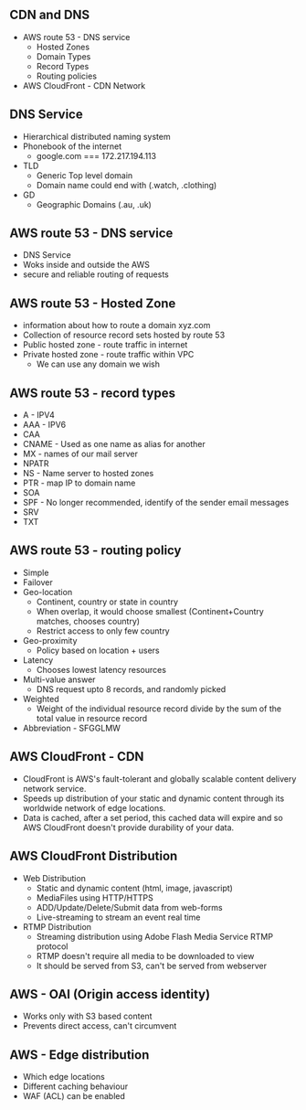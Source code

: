 ## CDN and DNS

* AWS route 53 - DNS service
  * Hosted Zones
  * Domain Types
  * Record Types
  * Routing policies
* AWS CloudFront - CDN Network


## DNS Service

* Hierarchical distributed naming system
* Phonebook of the internet
  * google.com === 172.217.194.113
* TLD
  * Generic Top level domain
  * Domain name could end with (.watch, .clothing)
* GD
  * Geographic Domains (.au, .uk)

## AWS route 53 - DNS service

* DNS Service
* Woks inside and outside the AWS
* secure and reliable routing of requests

## AWS route 53 - Hosted Zone

* information about how to route a domain xyz.com
* Collection of resource record sets hosted by route 53
* Public hosted zone - route traffic in internet
* Private hosted zone - route traffic within VPC
  * We can use any domain we wish


## AWS route 53 - record types

* A   - IPV4
* AAA - IPV6
* CAA
* CNAME - Used as one name as alias for another
* MX - names of our mail server
* NPATR
* NS - Name server to hosted zones
* PTR - map IP to domain name
* SOA
* SPF - No longer recommended, identify of the sender email messages
* SRV
* TXT

## AWS route 53 - routing policy

* Simple
* Failover
* Geo-location
  * Continent, country or state in country
  * When overlap, it would choose smallest (Continent+Country matches, chooses country)
  * Restrict access to only few country
* Geo-proximity
  * Policy based on location + users  
* Latency
  * Chooses lowest latency resources
* Multi-value answer
  * DNS request upto 8 records, and randomly picked
* Weighted
  * Weight of the individual resource record divide by the sum of the total value in resource record
* Abbreviation - SFGGLMW

## AWS CloudFront - CDN

* CloudFront is AWS's fault-tolerant and globally scalable content delivery network service.
* Speeds up distribution of your static and dynamic content through its worldwide network of edge locations.
* Data is cached, after a set period, this cached data will expire and so AWS CloudFront doesn't provide durability of your data.


## AWS CloudFront Distribution

* Web Distribution
  * Static and dynamic content (html, image, javascript)
  * MediaFiles using HTTP/HTTPS
  * ADD/Update/Delete/Submit data from web-forms
  * Live-streaming to stream an event real time
* RTMP Distribution
  * Streaming distribution using Adobe Flash Media Service RTMP protocol
  * RTMP doesn't require all media to be downloaded to view
  * It should be served from S3, can't be served from webserver


## AWS - OAI (Origin access identity)

* Works only with S3 based content
* Prevents direct access, can't circumvent


## AWS - Edge distribution

* Which edge locations
* Different caching behaviour
* WAF (ACL) can be enabled